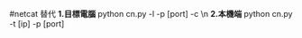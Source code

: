 #netcat 替代
**1.目標電腦** 
    python cn.py -l -p [port] -c \n
**2.本機端**
    python cn.py -t [ip] -p [port]